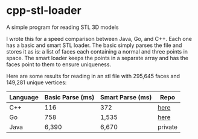 # cpp-stl-loader
A simple program for reading STL 3D models

I wrote this for a speed comparison between Java, Go, and C++. Each one has a basic and smart STL loader. The basic simply parses the file and stores it as is: a list of faces each containing a normal and three points in space. The smart loader keeps the points in a separate array and has the faces point to them to ensure uniqueness. 

Here are some results for reading in an stl file with 295,645 faces and 149,281 unique vertices:

| Language | Basic Parse (ms) | Smart Parse (ms) | Repo |
| --- | --- | --- | --- |
| C++ | 116 | 372 | [here](https://github.com/jamethy/cpp-stl-loader) |
| Go | 758 | 1,535 | [here](https://github.com/jamethy/go-stl-loader) |
| Java | 6,390 | 6,670 | private |
